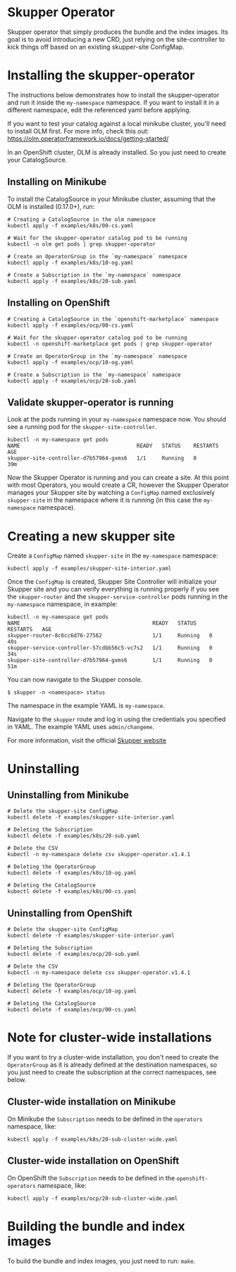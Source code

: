 # Skupper Operator

Skupper operator that simply produces the bundle and the index images.
Its goal is to avoid introducing a new CRD, just relying on the site-controller
to kick things off based on an existing skupper-site ConfigMap.

# Installing the skupper-operator


The instructions below demonstrates how to install the skupper-operator
and run it inside the `my-namespace` namespace. If you want to install it in
a different namespace, edit the referenced yaml before applying.

If you want to test your catalog against a local minikube cluster,
you'll need to install OLM first. For more info, check this out:
https://olm.operatorframework.io/docs/getting-started/

In an OpenShift cluster, OLM is already installed. So you just need to 
create your CatalogSource.


## Installing on Minikube

To install the CatalogSource in your Minikube cluster, assuming  that
the OLM is installed (0.17.0+), run:

```
# Creating a CatalogSource in the olm namespace
kubectl apply -f examples/k8s/00-cs.yaml

# Wait for the skupper-operator catalog pod to be running
kubectl -n olm get pods | grep skupper-operator

# Create an OperatorGroup in the `my-namespace` namespace
kubectl apply -f examples/k8s/10-og.yaml

# Create a Subscription in the `my-namespace` namespace
kubectl apply -f examples/k8s/20-sub.yaml
```

## Installing on OpenShift

```
# Creating a CatalogSource in the `openshift-marketplace` namespace
kubectl apply -f examples/ocp/00-cs.yaml

# Wait for the skupper-operator catalog pod to be running
kubectl -n openshift-marketplace get pods | grep skupper-operator

# Create an OperatorGroup in the `my-namespace` namespace
kubectl apply -f examples/ocp/10-og.yaml

# Create a Subscription in the `my-namespace` namespace
kubectl apply -f examples/ocp/20-sub.yaml
```

## Validate skupper-operator is running

Look at the pods running in your `my-namespace` namespace now. You should 
see a running pod for the `skupper-site-controller`.

```
kubectl -n my-namespace get pods
NAME                                     READY   STATUS    RESTARTS   AGE
skupper-site-controller-d7b57964-gxms6   1/1     Running   0          39m
```

Now the Skupper Operator is running and you can create a site. 
At this point with most Operators, you would create a CR, however 
the Skupper Operator manages your
Skupper site by watching a `ConfigMap` named exclusively `skupper-site`
in the namespace where it is running (in this case the `my-namespace` namespace).

# Creating a new skupper site

Create a `ConfigMap` named `skupper-site` in the `my-namespace` namespace:

```
kubectl apply -f examples/skupper-site-interior.yaml
```

Once the `ConfigMap` is created, Skupper Site Controller will initialize
your Skupper site and you can verify everything is running properly if you
see the `skupper-router` and the `skupper-service-controller` pods running
in the `my-namespace` namespace, in example:

```
kubectl -n my-namespace get pods
NAME                                          READY   STATUS    RESTARTS   AGE
skupper-router-8c6cc6d76-27562                1/1     Running   0          40s
skupper-service-controller-57cdbb56c5-vc7s2   1/1     Running   0          34s
skupper-site-controller-d7b57964-gxms6        1/1     Running   0          51m
```

You can now navigate to the Skupper console.

```
$ skupper -n <namespace> status
```

The namespace in the example YAML is `my-namespace`.

Navigate to the `skupper` route and log in using the credentials you specified in YAML. The example YAML uses `admin/changeme`.


For more information, visit the official [Skupper website](https://skupper.io)

# Uninstalling

## Uninstalling from Minikube

```
# Delete the skupper-site ConfigMap
kubectl delete -f examples/skupper-site-interior.yaml

# Deleting the Subscription
kubectl delete -f examples/k8s/20-sub.yaml

# Delete the CSV
kubectl -n my-namespace delete csv skupper-operator.v1.4.1

# Deleting the OperatorGroup
kubectl delete -f examples/k8s/10-og.yaml

# Deleting the CatalogSource
kubectl delete -f examples/k8s/00-cs.yaml
```

## Uninstalling from OpenShift

```
# Delete the skupper-site ConfigMap
kubectl delete -f examples/skupper-site-interior.yaml

# Deleting the Subscription
kubectl delete -f examples/ocp/20-sub.yaml

# Delete the CSV
kubectl -n my-namespace delete csv skupper-operator.v1.4.1

# Deleting the OperatorGroup
kubectl delete -f examples/ocp/10-og.yaml

# Deleting the CatalogSource
kubectl delete -f examples/ocp/00-cs.yaml
```

# Note for cluster-wide installations

If you want to try a cluster-wide installation, you don't need
to create the `OperatorGroup` as it is already defined at the
destination namespaces, so you just need to create the subscription
at the correct namespaces, see below.

## Cluster-wide installation on Minikube

On Minikube the `Subscription` needs to be defined in the `operators` namespace, like:

```
kubectl apply -f examples/k8s/20-sub-cluster-wide.yaml
```

## Cluster-wide installation on OpenShift

On OpenShift the `Subscription` needs to be defined in the `openshift-operators` namespace, like:

```
kubectl apply -f examples/ocp/20-sub-cluster-wide.yaml
```

# Building the bundle and index images

To build the bundle and index images, you just need to run: `make`.
